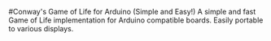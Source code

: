 #Conway's Game of Life for Arduino (Simple and Easy!)
A simple and fast Game of Life implementation for Arduino compatible boards. Easily portable to various displays. 
